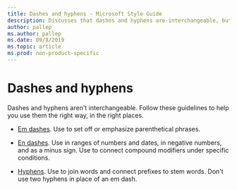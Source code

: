 ```yaml
---
title: Dashes and hyphens - Microsoft Style Guide
description: Discusses that dashes and hyphens are interchangeable, but to use them the right way, in the right places, following guidelines.
author: pallep
ms.author: pallep
ms.date: 09/8/2019
ms.topic: article
ms.prod: non-product-specific
---
```


# Dashes and hyphens

Dashes and hyphens aren't interchangeable. Follow these guidelines to help you use them the right way, in the right places.

  - [Em dashes](~/punctuation/dashes-hyphens/emes.md). Use to set off or emphasize parenthetical phrases.  
  
  - [En dashes](~/punctuation/dashes-hyphens/enes.md).
    Use in ranges of numbers and dates, in negative numbers, and as a minus
    sign. Use to connect compound modifiers under specific conditions.  

  - [Hyphens](~/punctuation/dashes-hyphens/hyphens.md). Use to join words and connect prefixes to stem words. Don't use two hyphens in place of an em dash.  
  
